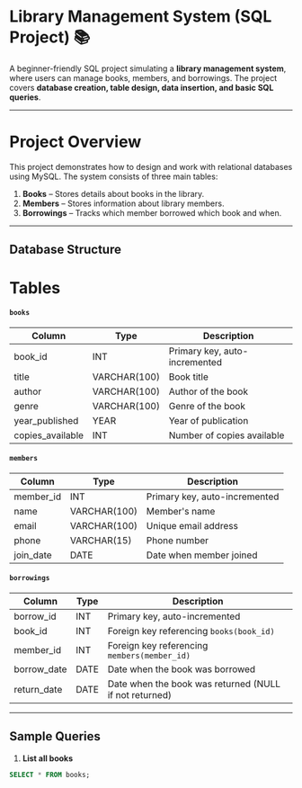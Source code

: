 # Library Management System (SQL Project) 📚

A beginner-friendly SQL project simulating a **library management system**, where users can manage books, members, and borrowings. The project covers **database creation, table design, data insertion, and basic SQL queries**.

---

# Project Overview

This project demonstrates how to design and work with relational databases using MySQL. The system consists of three main tables:

1. **Books** – Stores details about books in the library.  
2. **Members** – Stores information about library members.  
3. **Borrowings** – Tracks which member borrowed which book and when.

---

## Database Structure

# Tables

#### `books`
| Column           | Type        | Description                      |
|-----------------|------------|----------------------------------|
| book_id         | INT        | Primary key, auto-incremented    |
| title           | VARCHAR(100)| Book title                        |
| author          | VARCHAR(100)| Author of the book                |
| genre           | VARCHAR(100)| Genre of the book                 |
| year_published  | YEAR       | Year of publication               |
| copies_available| INT        | Number of copies available       |

#### `members`
| Column   | Type        | Description                    |
|----------|------------|--------------------------------|
| member_id| INT        | Primary key, auto-incremented  |
| name     | VARCHAR(100)| Member's name                  |
| email    | VARCHAR(100)| Unique email address           |
| phone    | VARCHAR(15) | Phone number                   |
| join_date| DATE       | Date when member joined        |

#### `borrowings`
| Column     | Type | Description                                       |
|------------|------|---------------------------------------------------|
| borrow_id  | INT  | Primary key, auto-incremented                     |
| book_id    | INT  | Foreign key referencing `books(book_id)`         |
| member_id  | INT  | Foreign key referencing `members(member_id)`     |
| borrow_date| DATE | Date when the book was borrowed                  |
| return_date| DATE | Date when the book was returned (NULL if not returned) |

---

## Sample Queries

1. **List all books**  
```sql
SELECT * FROM books;
